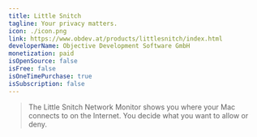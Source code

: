 ```yaml
---
title: Little Snitch
tagline: Your privacy matters.
icon: ./icon.png
link: https://www.obdev.at/products/littlesnitch/index.html
developerName: Objective Development Software GmbH
monetization: paid
isOpenSource: false
isFree: false
isOneTimePurchase: true
isSubscription: false
---
```


> The Little Snitch Network Monitor shows you where your Mac connects to on the Internet. You decide what you want to allow or deny.
